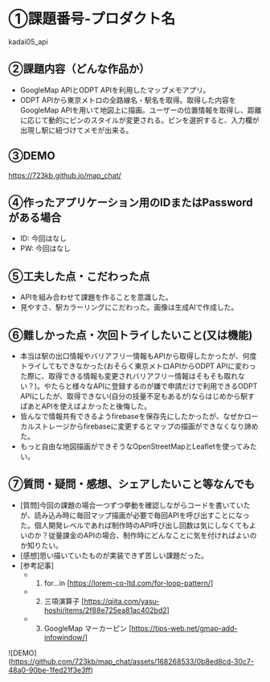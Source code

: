 # ①課題番号-プロダクト名

kadai05_api

## ②課題内容（どんな作品か）

- GoogleMap APIとODPT APIを利用したマップメモアプリ。
- ODPT APIから東京メトロの全路線名・駅名を取得。取得した内容をGoogleMap APIを用いて地図上に描画。ユーザーの位置情報を取得し、距離に応じて動的にピンのスタイルが変更される。ピンを選択すると、入力欄が出現し駅に紐づけてメモが出来る。

## ③DEMO

https://723kb.github.io/map_chat/

## ④作ったアプリケーション用のIDまたはPasswordがある場合

- ID: 今回はなし
- PW: 今回はなし

## ⑤工夫した点・こだわった点

- APIを組み合わせて課題を作ることを意識した。
- 見やすさ、駅カラーリングにこだわった。画像は生成AIで作成した。

## ⑥難しかった点・次回トライしたいこと(又は機能)

- 本当は駅の出口情報やバリアフリー情報もAPIから取得したかったが、何度トライしてもできなかった(おそらく東京メトロAPIからODPT APIに変わった際に、取得できる情報も変更されバリアフリー情報はそもそも取れない？)。やたらと様々なAPIに登録するのが嫌で申請だけで利用できるODPT APIにしたが、取得できない(自分の技量不足もあるが)ならはじめから駅すぱあとAPIを使えばよかったと後悔した。
- 皆んなで情報共有できるようfirebaseを保存先にしたかったが、なぜかローカルストレージからfirebaseに変更するとマップの描画ができなくなり諦めた。
- もっと自由な地図描画ができそうなOpenStreetMapとLeafletを使ってみたい。

## ⑦質問・疑問・感想、シェアしたいこと等なんでも

- [質問]今回の課題の場合一つずつ挙動を確認しながらコードを書いていたが、読み込み時に毎回マップ描画が必要で毎回APIを呼び出すことになった。個人開発レベルであれば制作時のAPI呼び出し回数は気にしなくてもよいのか？従量課金のAPIの場合、制作時にどんなことに気を付ければよいのか知りたい。
- [感想]思い描いていたものが実装できず苦しい課題だった。
- [参考記事]
  - 1. for...in [https://lorem-co-ltd.com/for-loop-pattern/]
  - 2. 三項演算子 [https://qiita.com/yasu-hoshi/items/2f88e725ea81ac402bd2]
  - 3. GoogleMap マーカーピン [https://tips-web.net/gmap-add-infowindow/]

![DEMO]
(https://github.com/723kb/map_chat/assets/168268533/0b8ed8cd-30c7-48a0-90be-1fed21f3e3ff)
